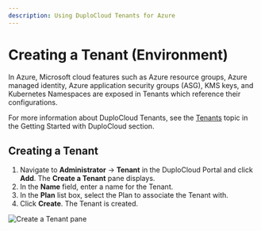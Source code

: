 ```yaml
---
description: Using DuploCloud Tenants for Azure
---
```


# Creating a Tenant (Environment)

In Azure, Microsoft cloud features such as Azure resource groups, Azure managed identity, Azure application security groups (ASG), KMS keys, and Kubernetes Namespaces are exposed in Tenants which reference their configurations.

For more information about DuploCloud Tenants, see the [Tenants](../../../welcome-to-duplocloud/application-focussed-interface/duplocloud-common-components/tenant.md) topic in the Getting Started with DuploCloud section.&#x20;

## Creating a Tenant <a href="#id-2-toc-title" id="id-2-toc-title"></a>

1. Navigate to **Administrator** -> **Tenant** in the DuploCloud Portal and click **Add**. The **Create a Tenant** pane displays.
2. In the **Name** field, enter a name for the Tenant.
3. In the **Plan** list box, select the Plan to associate the Tenant with.&#x20;
4. Click **Create**. The Tenant is created.&#x20;

![Create a Tenant pane](<../../../.gitbook/assets/image (16) (3).png>)
